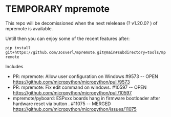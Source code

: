 # TEMPORARY mpremote

This repo will be decomissioned when the next relelease (? v1.20.0? ) of mpremote is available.

Untill then you can enjoy some of the recent features after:

`pip install  git+https://github.com/Josverl/mpremote.git@main#subdirectory=tools/mpremote `

Includes
- PR: mpremote: Allow user configuration on Windows #9573 -- OPEN   
  https://github.com/micropython/micropython/pull/9573
- PR: mpremote: Fix edit command on windows. #10597 -- OPEN  
  https://github.com/micropython/micropython/pull/10597  
- mpremote/pyboard: ESPxxx boards hang in firmware bootloader after hardware reset via button . #11075 -- MERGED   
  https://github.com/micropython/micropython/issues/11075
  
